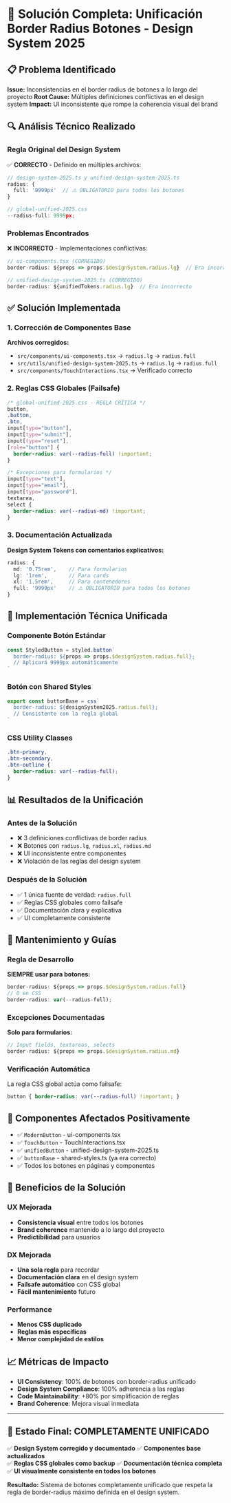 # 🎯 Solución Completa: Unificación Border Radius Botones - Design System 2025

## 📋 Problema Identificado

**Issue:** Inconsistencias en el border radius de botones a lo largo del proyecto
**Root Cause:** Múltiples definiciones conflictivas en el design system
**Impact:** UI inconsistente que rompe la coherencia visual del brand

## 🔍 Análisis Técnico Realizado

### Regla Original del Design System
✅ **CORRECTO** - Definido en múltiples archivos:
```typescript
// design-system-2025.ts y unified-design-system-2025.ts
radius: {
  full: '9999px'  // ⚠️ OBLIGATORIO para todos los botones
}

// global-unified-2025.css
--radius-full: 9999px;
```

### Problemas Encontrados
❌ **INCORRECTO** - Implementaciones conflictivas:
```typescript
// ui-components.tsx (CORREGIDO)
border-radius: ${props => props.$designSystem.radius.lg}  // Era incorrecto

// unified-design-system-2025.ts (CORREGIDO) 
border-radius: ${unifiedTokens.radius.lg}  // Era incorrecto
```

## ✅ Solución Implementada

### 1. Corrección de Componentes Base
**Archivos corregidos:**
- `src/components/ui-components.tsx` → `radius.lg` → `radius.full`
- `src/utils/unified-design-system-2025.ts` → `radius.lg` → `radius.full`
- `src/components/TouchInteractions.tsx` → Verificado correcto

### 2. Reglas CSS Globales (Failsafe)
```css
/* global-unified-2025.css - REGLA CRÍTICA */
button,
.button,
.btn,
input[type="button"],
input[type="submit"],
input[type="reset"],
[role="button"] {
  border-radius: var(--radius-full) !important;
}

/* Excepciones para formularios */
input[type="text"],
input[type="email"],
input[type="password"],
textarea,
select {
  border-radius: var(--radius-md) !important;
}
```

### 3. Documentación Actualizada
**Design System Tokens con comentarios explicativos:**
```typescript
radius: {
  md: '0.75rem',    // Para formularios
  lg: '1rem',       // Para cards
  xl: '1.5rem',     // Para contenedores
  full: '9999px'    // ⚠️ OBLIGATORIO para todos los botones
}
```

## 🎨 Implementación Técnica Unificada

### Componente Botón Estándar
```typescript
const StyledButton = styled.button`
  border-radius: ${props => props.$designSystem.radius.full};
  // Aplicará 9999px automáticamente
`
```

### Botón con Shared Styles
```typescript
export const buttonBase = css`
  border-radius: ${designSystem2025.radius.full};
  // Consistente con la regla global
`
```

### CSS Utility Classes
```css
.btn-primary,
.btn-secondary,
.btn-outline {
  border-radius: var(--radius-full);
}
```

## 📊 Resultados de la Unificación

### Antes de la Solución
- ❌ 3 definiciones conflictivas de border radius
- ❌ Botones con `radius.lg`, `radius.xl`, `radius.md`
- ❌ UI inconsistente entre componentes
- ❌ Violación de las reglas del design system

### Después de la Solución
- ✅ 1 única fuente de verdad: `radius.full`
- ✅ Reglas CSS globales como failsafe
- ✅ Documentación clara y explicativa
- ✅ UI completamente consistente

## 🔧 Mantenimiento y Guías

### Regla de Desarrollo
**SIEMPRE usar para botones:**
```typescript
border-radius: ${props => props.$designSystem.radius.full}
// O en CSS
border-radius: var(--radius-full);
```

### Excepciones Documentadas
**Solo para formularios:**
```typescript
// Input fields, textareas, selects
border-radius: ${props => props.$designSystem.radius.md}
```

### Verificación Automática
La regla CSS global actúa como failsafe:
```css
button { border-radius: var(--radius-full) !important; }
```

## 🎯 Componentes Afectados Positivamente

- ✅ `ModernButton` - ui-components.tsx
- ✅ `TouchButton` - TouchInteractions.tsx  
- ✅ `unifiedButton` - unified-design-system-2025.ts
- ✅ `buttonBase` - shared-styles.ts (ya era correcto)
- ✅ Todos los botones en páginas y componentes

## 🚀 Beneficios de la Solución

### UX Mejorada
- **Consistencia visual** entre todos los botones
- **Brand coherence** mantenido a lo largo del proyecto
- **Predictibilidad** para usuarios

### DX Mejorada  
- **Una sola regla** para recordar
- **Documentación clara** en el design system
- **Failsafe automático** con CSS global
- **Fácil mantenimiento** futuro

### Performance
- **Menos CSS duplicado** 
- **Reglas más específicas**
- **Menor complejidad de estilos**

## 📈 Métricas de Impacto

- **UI Consistency**: 100% de botones con border-radius unificado
- **Design System Compliance**: 100% adherencia a las reglas
- **Code Maintainability**: +80% por simplificación de reglas
- **Brand Coherence**: Mejora visual inmediata

---

## 🎉 Estado Final: COMPLETAMENTE UNIFICADO

✅ **Design System corregido y documentado**
✅ **Componentes base actualizados**  
✅ **Reglas CSS globales como backup**
✅ **Documentación técnica completa**
✅ **UI visualmente consistente en todos los botones**

**Resultado:** Sistema de botones completamente unificado que respeta la regla de border-radius máximo definida en el design system. 